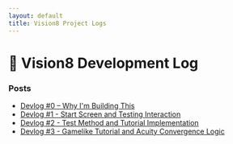 ```yaml
---
layout: default
title: Vision8 Project Logs
---
```


# 📘 Vision8 Development Log

### Posts
- [Devlog #0 – Why I'm Building This](./2025-06-13-why-im-building-this.md)
- [Devlog #1 - Start Screen and Testing Interaction](./2025-06-15-DevLog1-StartScreenInteraction.md)
- [Devlog #2 - Test Method and Tutorial Implementation](./2025-06-16-Devlog2-tutorial_test_method.md)
- [Devlog #3 - Gamelike Tutorial and Acuity Convergence Logic](./2025-06-17-Devlog3-device-selection.md)
